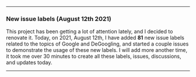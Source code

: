 ***

### New issue labels (August 12th 2021)

This project has been getting a lot of attention lately, and I decided to renovate it. Today, on 2021, August 12th, I have added **81** new issue labels related to the topics of Google and DeGoogling, and started a couple issues to demonstrate the usage of these new labels. I will add more another time, it took me over 30 minutes to create all these labels, issues, discussions, and updates today.

***
